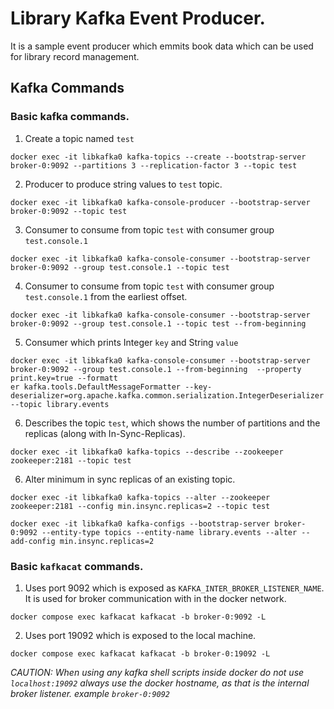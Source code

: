 # Library Kafka Event Producer.
It is a sample event producer which emmits book data which can be used for library record management. 

## Kafka Commands  

### Basic kafka commands.

1. Create a topic named `test`
```shell
docker exec -it libkafka0 kafka-topics --create --bootstrap-server broker-0:9092 --partitions 3 --replication-factor 3 --topic test
```
2. Producer to produce string values to `test` topic.
```shell
docker exec -it libkafka0 kafka-console-producer --bootstrap-server broker-0:9092 --topic test
```
3. Consumer to consume from topic `test` with consumer group `test.console.1`
```shell
docker exec -it libkafka0 kafka-console-consumer --bootstrap-server broker-0:9092 --group test.console.1 --topic test
```
4. Consumer to consume from topic `test` with consumer group `test.console.1` from the earliest offset. 
```shell
docker exec -it libkafka0 kafka-console-consumer --bootstrap-server broker-0:9092 --group test.console.1 --topic test --from-beginning  
```
5. Consumer which prints Integer `key` and String `value` 
```shell
docker exec -it libkafka0 kafka-console-consumer --bootstrap-server broker-0:9092 --group test.console.1 --from-beginning  --property print.key=true --formatt
er kafka.tools.DefaultMessageFormatter --key-deserializer=org.apache.kafka.common.serialization.IntegerDeserializer --topic library.events  
```
6. Describes the topic `test`, which shows the number of partitions and the replicas (along with In-Sync-Replicas).
```shell
docker exec -it libkafka0 kafka-topics --describe --zookeeper zookeeper:2181 --topic test
```

6. Alter minimum in sync replicas of an existing topic.
```shell
docker exec -it libkafka0 kafka-topics --alter --zookeeper zookeeper:2181 --config min.insync.replicas=2 --topic test

docker exec -it libkafka0 kafka-configs --bootstrap-server broker-0:9092 --entity-type topics --entity-name library.events --alter --add-config min.insync.replicas=2
```

### Basic `kafkacat` commands. 
1. Uses port 9092 which is exposed as `KAFKA_INTER_BROKER_LISTENER_NAME`. It is used for broker communication with in the docker network.
```shell
docker compose exec kafkacat kafkacat -b broker-0:9092 -L
```
2. Uses port 19092 which is exposed to the local machine.
```shell
docker compose exec kafkacat kafkacat -b broker-0:19092 -L
```
*CAUTION: When using any kafka shell scripts inside docker do not use `localhost:19092` always use the docker hostname, as that is the internal broker listener.
example `broker-0:9092`*